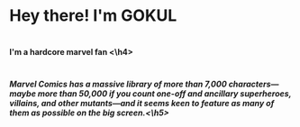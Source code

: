 # Hey there! I'm GOKUL 
# <h4>I'm a hardcore marvel fan <\h4>
# <h5>Marvel Comics has a massive library of more than 7,000 characters—maybe more than 50,000 if you count one-off and ancillary superheroes, villains, and other mutants—and it seems keen to feature as many of them as possible on the big screen.<\h5>
